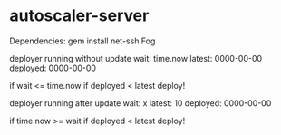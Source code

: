 # autoscaler-server

Dependencies:
gem install net-ssh
Fog


deployer running without update
wait: time.now
latest: 0000-00-00
deployed: 0000-00-00

if wait <= time.now
if deployed < latest
    deploy!

deployer running after update
wait: x
latest: 10
deployed: 0000-00-00

if time.now >= wait
if deployed < latest
    deploy!